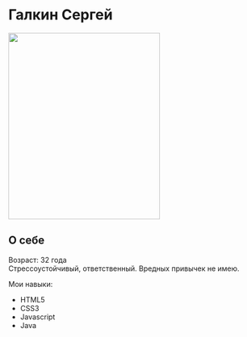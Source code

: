 # Галкин Сергей  

<image src="/img/Photo.jpg"  width=300px height = 370px>

## О себе  
Возраст: 32 года  
Стрессоустойчивый, ответственный. Вредных привычек не имею.  

Мои навыки:  
* HTML5
* CSS3
* Javascript
* Java
